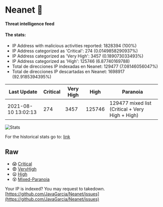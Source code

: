 # Neanet :hocho:
#### Threat intelligence feed
#### The stats:

- IP Address with malicious activities reported: 1828394 (100%)
- IP Address categorized as 'Critical':  274 (0.0149858290937%)
- IP Address categorized as 'Very High':  3457 (0.189073033493%)
- IP Address categorized as 'High':  125746 (6.87740169788)
- Total de direcciones IP indexadas en Neanet:  129477 (7.08146056047%)
- Total de direcciones IP descartadas en Neanet:  1698917 (92.9185394395%)

| Last Update | Critical | Very High | High | Paranoia |
| --- | --- | --- | --- | --- |
| 2021-08-10 13:02:13 | 274 | 3457 | 125746 | 129477 mixed list (Critical + Very High + High)|

![Stats](https://docs.google.com/spreadsheets/d/e/2PACX-1vSnaNMIXVabIpDJjufMlzH7poXnshF3mgd8Is1g9ytUEzVsP5my4Trn8f-xkoLLQ38xpL3HtmUexLo6/pubchart?oid=501124687&format=image)

For the historical stats go to: [link](/stats.csv)
## Raw
- :scream: [Critical](https://raw.githubusercontent.com/JavaGarcia/Neanet/master/blacklists/neanet_critical.txt)
- :fearful: [VeryHigh](https://raw.githubusercontent.com/JavaGarcia/Neanet/master/blacklists/neanet_veryHigh.txtt)
- :frowning: [High](https://raw.githubusercontent.com/JavaGarcia/Neanet/master/blacklists/neanet_high.txt)
- :dizzy_face: [Mixed-Paranoia](https://raw.githubusercontent.com/JavaGarcia/Neanet/master/blacklists/neanet_all.txt)


Your IP is indexed? You may request to takedown. [https://github.com/JavaGarcia/Neanet/issues](https://github.com/JavaGarcia/Neanet/issues)




























































































































































































































































































































































































































































































































































































































































































































































































































































































































































































































































































































































































































































































































































































































































































































































































































































































































































































































































































































































































































































































































































































































































































































































































































































































































































































































































































































































































































































































































































































































































































































































































































































































































































































































































































































































































































































































































































































































































































































































































































































































































































































































































































































































































































































































































































































































































































































































































































































































































































































































































































































































































































































































































































































































































































































































































































































































































































































































































































































































































































































































































































































































































































































































































































































































































































































































































































































































































































































































































































































































































































































































































































































































































































































































































































































































































































































































































































































































































































































































































































































































































































































































































































